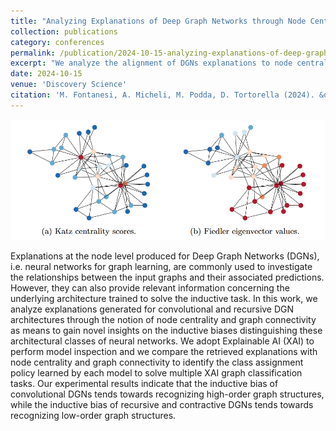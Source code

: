 ```yaml
---
title: "Analyzing Explanations of Deep Graph Networks through Node Centrality and Connectivity"
collection: publications
category: conferences
permalink: /publication/2024-10-15-analyzing-explanations-of-deep-graph-networks
excerpt: "We analyze the alignment of DGNs explanations to node centrality and graph connectivity, highlighting the presence of different inductive biases."
date: 2024-10-15
venue: 'Discovery Science'
citation: 'M. Fontanesi, A. Micheli, M. Podda, D. Tortorella (2024). &quot;Analyzing Explanations of Deep Graph Networks through Node Centrality and Connectivity.&quot; <i>Discovery Science 2024</i>, to appear.'
---
```


![Graphical abstract](/images/2024-10-15-analyzing-explanations-of-deep-graph-networks.png)

Explanations at the node level produced for Deep Graph Networks (DGNs), i.e. neural networks for graph learning, are commonly used to investigate the relationships between the input graphs and their associated predictions. However, they can also provide relevant information concerning the underlying architecture trained to solve the inductive task. In this work, we analyze explanations generated for convolutional and recursive DGN architectures through the notion of node centrality and graph connectivity as means to gain novel insights on the inductive biases distinguishing these architectural classes of neural networks. We adopt Explainable AI (XAI) to perform model inspection and we compare the retrieved explanations with node centrality and graph connectivity to identify the class assignment policy learned by each model to solve multiple XAI graph classification tasks. Our experimental results indicate that the inductive bias of convolutional DGNs tends towards recognizing high-order graph structures, while the inductive bias of recursive and contractive DGNs tends towards recognizing low-order graph structures.